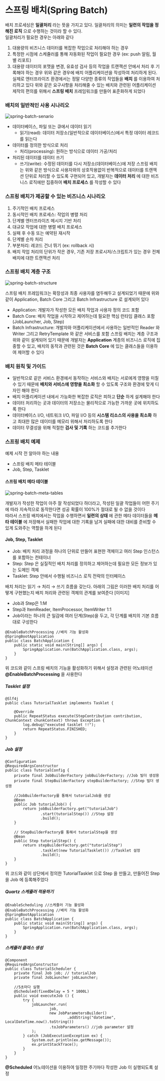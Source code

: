 스프링 배치(Spring Batch)
===========

배치 프로세싱은 **일괄처리** 라는 뜻을 가지고 있다. 일괄처리의 의미는 **일련의 작업을 정해진 로직** 으로 수행하는 것이라 할 수 있다.  
일괄처리가 필요한 경우는 아래와 같다  
1. 대용량의 비즈니스 데이터를 복잡한 작업으로 처리해야 하는 경우
2. 특정한 시점에 스케쥴러를 통해 자동화된 작업이 필요한 경우 (ex: push 알림, 월 별 리포트)
3. 대용량 데이터의 포맷을 변경, 유효성 검사 등의 작업을 트랜잭션 안에서 처리 후 기록해야 하는 경우
위와 같은 경우에 배치 어플리케이션을 작성하여 처리하게 된다. 실제로 엔터프라이즈 환경에서는 정말 다양한 종류의 작업들을 **배치** 를 이용하여 처리하고 있다
위와 같은 요구사항을 처리해줄 수 있는 배치와 관련된 어플리케이션 제작의 편의를 위해서 **스프링 배치** 프레임워크를 만들어 표준화하게 되었다

### 배치의 일반적인 사용 시나리오

![spring-batch-senario](https://user-images.githubusercontent.com/47099798/127942091-8642cc9f-4450-4eed-8795-14f24d1b032b.jpeg)

* 데이터베이스, 파일 또는 큐에서 데이터 읽기
  * 읽기(read): 데이터 저장소(일반적으로 데이터베이스)에서 특정 데이터 레코드를 읽는다
* 데이터를 정의한 방식으로 처리
  * 처리(processing): 원하는 방식으로 데이터 가공/처리
* 처리된 데이터를 데이터 쓰기
  * 쓰기(write): 수정된 데이터를 다시 저장소(데이터베이스)에 저장
스프링 배치는 위와 같은 방식으로 사용자와의 상호작용없이 반복적으로 데이터를 트랜잭션 단위로 처리할 수 있도록 구현되어 있고, 개발자는 **데이터 처리** 에 대한 비즈니스 로직에만 집중하여 **배치 프로세스** 를 작성할 수 있다
    

### 스프링 배치가 제공할 수 있는 비즈니스 시나리오
1. 주기적인 배치 프로세스
2. 동시적인 배치 프로세스: 작업의 병렬 처리
3. 단계별 엔터프라이즈 메시지 기반 처리
4. 대규모 작업에 대한 병렬 배치 프로세스
5. 실패 후 수동 또는 예약된 재시작
6. 단계별 순차 처리
7. 부분처리: 레코드 건너 뛰기 (ex: rollback 시)
8. 배치 작업 처리의 단위가 작은 경우, 기존 저장 프로시저/스크립트가 있는 경우 전체 배치에 대한 트랜잭션 처리

### 스프링 배치 계층 구조

![spring-batch-structure](https://user-images.githubusercontent.com/47099798/127942118-543c9109-2c7b-47d6-aa3c-a6365eb51118.jpeg)

스프링 배치 프레임워크는 확장성과 최종 사용자를 염두해두고 설계되었기 때문에 위와 같이 Application, Batch Core 그리고 Batch Infrastructure 로 설계되어 있다
* Application: 개발자가 작성한 모든 배치 작업과 사용자 정의 코드 포함
* Batch Core: 배치 작업을 시작하고 제어하는데 필요한 핵심 런타임 클래스 포함 (JobLauncher, Job, Step)
* Batch Infrastructure: 개발자와 어플리케이션에서 사용하는 일반적인 Reader 와 Writer 그리고 RetryTemplate 와 같은 서비스를 포함
스프링 배치는 계층 구조과 위와 같이 설계되어 있기 때문에 개발자는 **Application** 계층의 비즈니스 로직에 집중할 수 있고, 배치의 동작과 관련된 것은 **Batch Core** 에 있는 클래스들을 이용하여 제어할 수 있다

### 배치 원칙 및 가이드
* 일반적으로 같은 서비스 환경에서 동작하는 서비스와 배치는 서로에게 영향을 미칠 수 있기 때문에 **배치와 서비스에 영향을 최소화** 할 수 있도록 구조와 환경에 맞게 디자인 해야 한다
* 배치 어플리케이션 내에서 가능화한 복잡한 로직은 피하고 **단순** 하게 설계해야 한다
* 데이터 처리하는 곳과 데이터의 저장소는 물리적으로 가능한 가까운 곳에 위치하도록 한다
* 데이터베이스 I/O, 네트워크 I/O, 파일 I/O 등의 **시스템 리소스의 사용을 최소화** 하고 최대한 많은 데이터를 메모리 위해서 처리하도록 한다
* 데이터 무결성을 위해 적절한 **검사 및 기록** 하는 코드를 추가한다

### 스프링 배치 예제
예제 시작 전 알아야 하는 내용
* 스프링 배치 메타 테이블
* Job, Step, Tasklet

#### 스프링 배치 메타 테이블

![spring-batch-meta-tables](https://user-images.githubusercontent.com/47099798/127942132-b2319fb9-4bb8-4002-a42b-720cd82e3c31.jpeg)

개발자가 작성한 작업이 아주 잘 작성되었다 하더라고, 작성된 일괄 작업들이 어떤 주기에 따라 지속적으로 동작한다면 성공 확률이 100%가 절대로 될 수 없을 것이다  
따라서 스프링 배치에서는 작업을 수행하면서 **일련의 상태** 에 관한 메타 데이터들을 **메타 테이블** 에 저장해서 실패한 작업에 대한 기록을 남겨 실패에 대한 대비를 준비할 수 있게 도와주는 역할을 하게 된다

#### Job, Step, Tasklet
* Job: 배치 처리 과정을 하나의 단위로 만들어 표현한 객체이고 여러 Step 인스턴스를 포함하는 컨테이너 
* Step: Step 은 실질적인 배치 처리를 정의하고 제어하는데 필요한 모든 정보가 있는 도메인 객체
* Tasklet: Step 안에서 수행될 비즈니스 로직 전략의 인터페이스 

배치 처리는 읽기 → 처리 → 쓰기 흐름을 갖는다. 아래의 그림은 이러한 배치 처리를 어떻게 구현했는지 배치 처리와 관련된 객체의 관계를 보여준다
[이미지]
* Job과 Step은 1:M
* Step과 ItemReader, ItemProcessor, ItemWriter 1:1
* Job이라는 하나의 큰 일감에 여러 단계(Step)을 두고, 각 단계를 배치의 기본 흐름대로 구성한다

```
@EnableBatchProcessing //배치 기능 활성화
@SpringBootApplication
public class BatchApplication {
    public static void main(String[] args) {
        SpringApplication.run(BatchApplication.class, args);
    }
}
```

위 코드와 같이 스프링 배치의 기능을 활성화하기 위해서 설정과 관련된 어노테이션 **@EnableBatchProcessing** 을 사용한다  

##### Tasklet 설정

```
@Slf4j
public class TutorialTasklet implements Tasklet {

    @Override
    public RepeatStatus execute(StepContribution contribution, ChunkContext chunkContext) throws Exception {
        log.debug("executed tasklet !!");
        return RepeatStatus.FINISHED;
    }
}
```


##### Job 설정

```
@Configuration
@RequiredArgsConstructor
public class TutorialConfig {
    private final JobBuilderFactory jobBuilderFactory; //Job 빌더 생성용
    private final StepBuilderFactory stepBuilderFactory; //Step 빌더 생성용

    //JobBuilderFactory를 통해서 tutorialJob을 생성
    @Bean
    public Job tutorialJob() {
        return jobBuilderFactory.get("tutorialJob")
                .start(tutorialStep()) //Step 설정
                .build();
    }

    // StepBuilderFactory를 통해서 tutorialStep을 생성
    @Bean
    public Step tutorialStep() {
        return stepBuilderFactory.get("tutorialStep")
                .tasklet(new TutorialTasklet()) //Tasklet 설정
                .build();
    }
}
```
위 코드와 같이 상단에서 정의한 TutorialTasklet 으로 Step 을 만들고, 만들어진 Step 을 Job 에 등록해주었다

##### Quartz 스케쥴러 적용하기

```
@EnableScheduling //스케쥴러 기능 활성화
@EnableBatchProcessing //배치 기능 활성화
@SpringBootApplication
public class BatchApplication {
    public static void main(String[] args) {
        SpringApplication.run(BatchApplication.class, args);
    }
}
```

##### 스케쥴러 클래스 생성

```
@Component
@RequiredArgsConstructor
public class TutorialScheduler {
    private final Job job; // tutorialJob
    private final JobLauncher jobLauncher;

    //5초마다 실행
    @Scheduled(fixedDelay = 5 * 1000L)
    public void executeJob () {
        try {
            jobLauncher.run(
                    job,
                    new JobParametersBuilder()
                            .addString("datetime", LocalDateTime.now().toString())
                    .toJobParameters() //job parameter 설정
            );
        } catch (JobExecutionException ex) {
            System.out.println(ex.getMessage());
            ex.printStackTrace();
        }
    }
}
```

**@Scheduled** 어노테이션을 이용하여 일정한 주기마다 작성한 Job 이 실행되도록 설정




  
